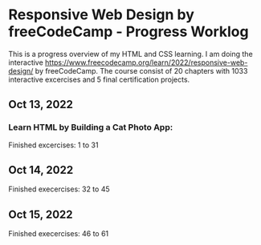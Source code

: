 # Responsive Web Design by freeCodeCamp - Progress Worklog

This is a progress overview of my HTML and CSS learning. I am doing the interactive https://www.freecodecamp.org/learn/2022/responsive-web-design/ by freeCodeCamp. The course consist of 20 chapters with 1033 interactive excercises and 5 final certification projects.

## Oct 13, 2022

### Learn HTML by Building a Cat Photo App:

Finished excercises: 1 to 31

## Oct 14, 2022

Finished execercises: 32 to 45

## Oct 15, 2022

Finished execercises: 46 to 61
